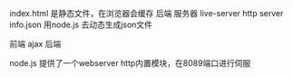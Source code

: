 
index.html 是静态文件，在浏览器会缓存
后端 服务器 live-server http server
info.json 用node.js 去动态生成json文件

前端 ajax 后端

node.js 提供了一个webserver
http内置模块，在8089端口进行伺服